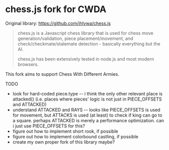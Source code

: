 # chess.js fork for CWDA

Original library: https://github.com/jhlywa/chess.js

> chess.js is a Javascript chess library that is used for chess move generation/validation, piece placement/movement, and check/checkmate/stalemate detection - basically everything but the AI.
>
> chess.js has been extensively tested in node.js and most modern browsers.

This fork aims to support Chess With Different Armies.

TODO

- look for hard-coded piece.type -- i think the only other relevant place is attacked() (i.e. places where pieces' logic is not just in PIECE\_OFFSETS and ATTACKED)
- understand ATTACKED and RAYS -- looks like PIECE\_OFFSETS is used for movement, but ATTACKS is used (at least) to check if king can go to a square. perhaps ATTACKED is merely a performance optimization. can i just use PIECE\_OFFSETS for this?
- figure out how to implement short rook, if possible
- figure out how to implement colorbound castling, if possible
- create my own proper fork of this library maybe?
